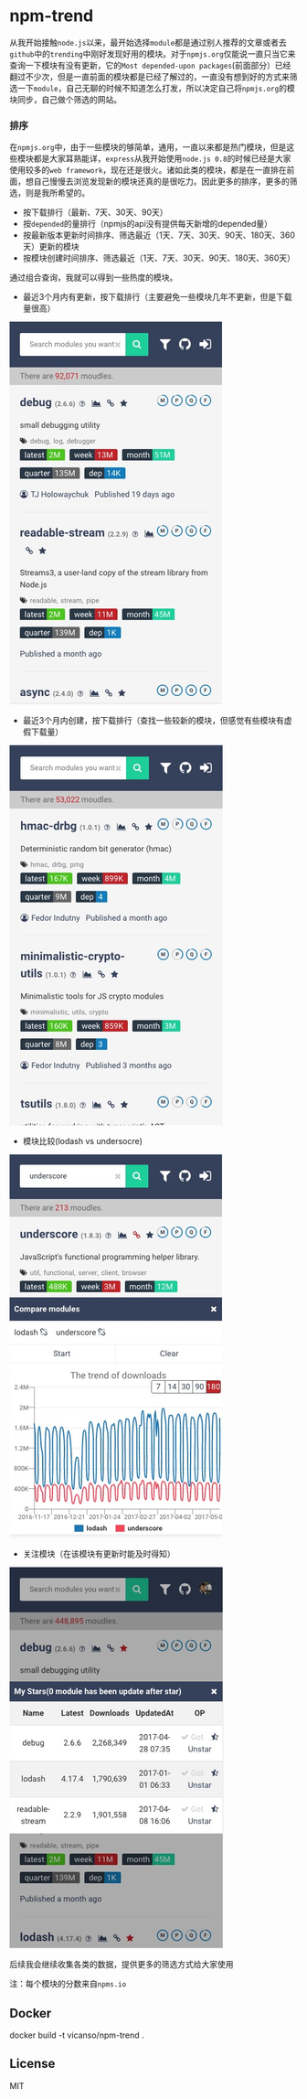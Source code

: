 # npm-trend

从我开始接触`node.js`以来，最开始选择`module`都是通过别人推荐的文章或者去`github`中的`trending`中刚好发现好用的模块。对于`npmjs.org`仅能说一直只当它来查询一下模块有没有更新，它的`Most depended-upon packages`(前面部分）已经翻过不少次，但是一直前面的模块都是已经了解过的，一直没有想到好的方式来筛选一下`module`，自己无聊的时候不知道怎么打发，所以决定自己将`npmjs.org`的模块同步，自己做个筛选的网站。

### 排序

在`npmjs.org`中，由于一些模块的够简单，通用，一直以来都是热门模块，但是这些模块都是大家耳熟能详，`express`从我开始使用`node.js 0.8`的时候已经是大家使用较多的`web framework`，现在还是很火。诸如此类的模块，都是在一直排在前面，想自己慢慢去浏览发现新的模块还真的是很吃力。因此更多的排序，更多的筛选，则是我所希望的。

- 按下载排行（最新、7天、30天、90天）
- 按`depended`的量排行（npmjs的api没有提供每天新增的depended量）
- 按最新版本更新时间排序、筛选最近（1天、7天、30天、90天、180天、360天）更新的模块
- 按模块创建时间排序、筛选最近（1天、7天、30天、90天、180天、360天）

通过组合查询，我就可以得到一些热度的模块。

- 最近3个月内有更新，按下载排行（主要避免一些模块几年不更新，但是下载量很高）

![](screen-shoot/updated-90d-donwloads-latest.jpeg)

- 最近3个月内创建，按下载排行（查找一些较新的模块，但感觉有些模块有虚假下载量）

![](screen-shoot/created-90d-downloads-latest.jpeg)

- 模块比较(lodash vs undersocre)

![](screen-shoot/lodash-underscore.jpeg)

- 关注模块（在该模块有更新时能及时得知）

![](screen-shoot/stars.jpeg)

后续我会继续收集各类的数据，提供更多的筛选方式给大家使用

注：每个模块的分数来自`npms.io`

## Docker

docker build -t vicanso/npm-trend .

## License

MIT
